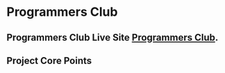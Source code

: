 # Programmers Club

## Programmers Club Live Site [Programmers Club](https://github.com/facebook/create-react-app).

## Project Core Points

####
